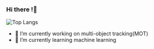 ### Hi there !👋
![Top Langs](https://github-readme-stats.vercel.app/api/top-langs/?username=GitRooky&theme=tokyonight&count-private=true)
- 🔭 I’m currently working on multi-object tracking(MOT)
- 🌱 I’m currently learning machine learning
<!--
**GitRooky/GitRooky** is a ✨ _special_ ✨ repository because its `README.md` (this file) appears on your GitHub profile.

Here are some ideas to get you started:

- 🔭 I’m currently working on ...
- 🌱 I’m currently learning ...
- 👯 I’m looking to collaborate on ...
- 🤔 I’m looking for help with ...
- 💬 Ask me about ...
- 📫 How to reach me: ...
- 😄 Pronouns: ...
- ⚡ Fun fact: ...
-->
